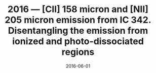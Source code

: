 ---
title: "2016 &mdash; [CII] 158 micron and [NII] 205 micron emission from IC 342. Disentangling the emission from ionized and photo-dissociated regions"
collection: publications
refereed: 'yes'
permalink: \publication\2016-06-01-[CII]-158-micron-and-[NII]-205-micron-emission-from-IC
date: "2016-06-01"
venue: "Astronomy &amp; Astrophysics"
paperurl: 
link: "https://ui.adsabs.harvard.edu/abs/2016A&A...591A..33R"
citation: "Röllig, M.; Simon, R.; Güsten, R.; Stutzki, J.; Israel, F. P.; Jacobs, K., Astronomy &amp; Astrophysics, Volume 591, id.A33, 21 pp."
---